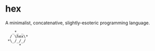 # hex

A minimalist, concatenative, slightly-esoteric programming language.

```
   _*_ _
  / \hex\*
 *\_/_/_/
      *
```


